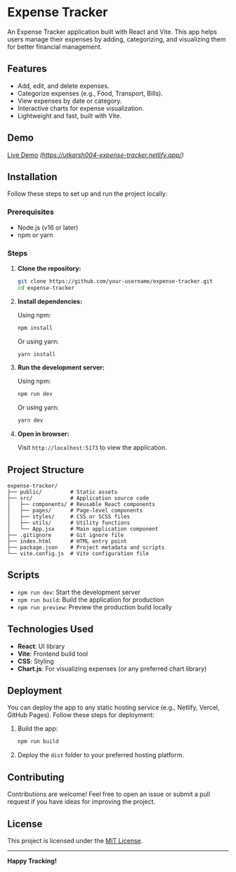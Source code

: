 # Expense Tracker

An Expense Tracker application built with React and Vite. This app helps users manage their expenses by adding, categorizing, and visualizing them for better financial management.

## Features

- Add, edit, and delete expenses.
- Categorize expenses (e.g., Food, Transport, Bills).
- View expenses by date or category.
- Interactive charts for expense visualization.
- Lightweight and fast, built with Vite.

## Demo

[Live Demo](#) *(https://utkarsh004-expense-tracker.netlify.app/)*

## Installation

Follow these steps to set up and run the project locally:

### Prerequisites

- Node.js (v16 or later)
- npm or yarn

### Steps

1. **Clone the repository:**

   ```bash
   git clone https://github.com/your-username/expense-tracker.git
   cd expense-tracker
   ```

2. **Install dependencies:**

   Using npm:
   ```bash
   npm install
   ```

   Or using yarn:
   ```bash
   yarn install
   ```

3. **Run the development server:**

   Using npm:
   ```bash
   npm run dev
   ```

   Or using yarn:
   ```bash
   yarn dev
   ```

4. **Open in browser:**

   Visit `http://localhost:5173` to view the application.

## Project Structure

```
expense-tracker/
├── public/         # Static assets
├── src/            # Application source code
│   ├── components/ # Reusable React components
│   ├── pages/      # Page-level components
│   ├── styles/     # CSS or SCSS files
│   ├── utils/      # Utility functions
│   └── App.jsx     # Main application component
├── .gitignore      # Git ignore file
├── index.html      # HTML entry point
├── package.json    # Project metadata and scripts
└── vite.config.js  # Vite configuration file
```

## Scripts

- `npm run dev`: Start the development server
- `npm run build`: Build the application for production
- `npm run preview`: Preview the production build locally

## Technologies Used

- **React**: UI library
- **Vite**: Frontend build tool
- **CSS**: Styling
- **Chart.js**: For visualizing expenses (or any preferred chart library)

## Deployment

You can deploy the app to any static hosting service (e.g., Netlify, Vercel, GitHub Pages). Follow these steps for deployment:

1. Build the app:
   ```bash
   npm run build
   ```

2. Deploy the `dist` folder to your preferred hosting platform.

## Contributing

Contributions are welcome! Feel free to open an issue or submit a pull request if you have ideas for improving the project.

## License

This project is licensed under the [MIT License](LICENSE).

---

**Happy Tracking!**
